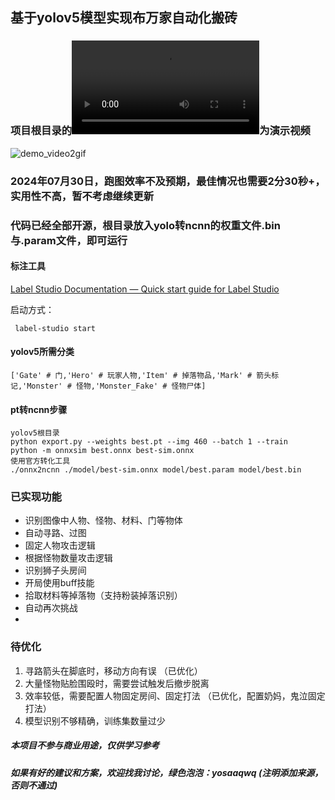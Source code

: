 ## 基于yolov5模型实现布万家自动化搬砖
### 项目根目录的![demo_video.pm4](./demo_video.mp4)为演示视频
![demo_video2gif]([./demo_video.mp4](https://github.com/yosaa/dnfm-auto/blob/main/demo_video.gif))

### 2024年07月30日，跑图效率不及预期，最佳情况也需要2分30秒+，实用性不高，暂不考虑继续更新

### 代码已经全部开源，根目录放入yolo转ncnn的权重文件.bin与.param文件，即可运行

#### 标注工具
[Label Studio Documentation — Quick start guide for Label Studio](https://labelstud.io/guide/quick_start)

启动方式：
```
 label-studio start
```

#### yolov5所需分类
```
['Gate' # 门,'Hero' # 玩家人物,'Item' # 掉落物品,'Mark' # 箭头标记,'Monster' # 怪物,'Monster_Fake' # 怪物尸体]
```

#### pt转ncnn步骤
```
yolov5根目录
python export.py --weights best.pt --img 460 --batch 1 --train
python -m onnxsim best.onnx best-sim.onnx
使用官方转化工具
./onnx2ncnn ./model/best-sim.onnx model/best.param model/best.bin
```

### 已实现功能

- 识别图像中人物、怪物、材料、门等物体
- 自动寻路、过图
- 固定人物攻击逻辑
- 根据怪物数量攻击逻辑
- 识别狮子头房间
- 开局使用buff技能
- 拾取材料等掉落物（支持粉装掉落识别）
- 自动再次挑战
- 

### 待优化
1. 寻路箭头在脚底时，移动方向有误 （已优化）
2. 大量怪物贴脸围殴时，需要尝试触发后撤步脱离
3. 效率较低，需要配置人物固定房间、固定打法 （已优化，配置奶妈，鬼泣固定打法）
4. 模型识别不够精确，训练集数量过少

##### 本项目不参与商业用途，仅供学习参考
##### 如果有好的建议和方案，欢迎找我讨论，绿色泡泡：yosaaqwq (注明添加来源，否则不通过)
